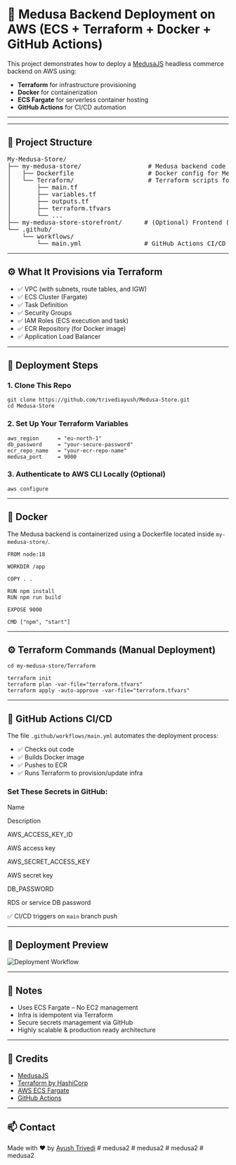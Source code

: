 🧵 Medusa Backend Deployment on AWS (ECS + Terraform + Docker + GitHub Actions)
===============================================================================

This project demonstrates how to deploy a [MedusaJS](https://medusajs.com) headless commerce backend on AWS using:

*   **Terraform** for infrastructure provisioning
*   **Docker** for containerization
*   **ECS Fargate** for serverless container hosting
*   **GitHub Actions** for CI/CD automation

* * *

<hr>

<h2>📁 Project Structure</h2>

<pre>
My-Medusa-Store/
├── my-medusa-store/                  # Medusa backend code
│   ├── Dockerfile                    # Docker config for Medusa backend
│   └── Terraform/                    # Terraform scripts for AWS infra
│       ├── main.tf
│       ├── variables.tf
│       ├── outputs.tf
│       ├── terraform.tfvars
│       └── ...
├── my-medusa-store-storefront/      # (Optional) Frontend (not covered here)
└── .github/
    └── workflows/
        └── main.yml                 # GitHub Actions CI/CD pipeline
</pre>

<hr>

⚙️ What It Provisions via Terraform
-----------------------------------

*   ✅ VPC (with subnets, route tables, and IGW)
*   ✅ ECS Cluster (Fargate)
*   ✅ Task Definition
*   ✅ Security Groups
*   ✅ IAM Roles (ECS execution and task)
*   ✅ ECR Repository (for Docker image)
*   ✅ Application Load Balancer

* * *

🚀 Deployment Steps
-------------------

### 1\. Clone This Repo

    
    git clone https://github.com/trivediayush/Medusa-Store.git
    cd Medusa-Store
    

### 2\. Set Up Your Terraform Variables

    
    aws_region      = "eu-north-1"
    db_password     = "your-secure-password"
    ecr_repo_name   = "your-ecr-repo-name"
    medusa_port     = 9000
    

### 3\. Authenticate to AWS CLI Locally (Optional)

    aws configure

* * *

🐳 Docker
---------

The Medusa backend is containerized using a Dockerfile located inside `my-medusa-store/`.

    
    FROM node:18
    
    WORKDIR /app
    
    COPY . .
    
    RUN npm install
    RUN npm run build
    
    EXPOSE 9000
    
    CMD ["npm", "start"]
    

* * *

⚙️ Terraform Commands (Manual Deployment)
-----------------------------------------

    
    cd my-medusa-store/Terraform
    
    terraform init
    terraform plan -var-file="terraform.tfvars"
    terraform apply -auto-approve -var-file="terraform.tfvars"
    

* * *

🤖 GitHub Actions CI/CD
-----------------------

The file `.github/workflows/main.yml` automates the deployment process:

*   ✅ Checks out code
*   ✅ Builds Docker image
*   ✅ Pushes to ECR
*   ✅ Runs Terraform to provision/update infra

### Set These Secrets in GitHub:

Name

Description

AWS\_ACCESS\_KEY\_ID

AWS access key

AWS\_SECRET\_ACCESS\_KEY

AWS secret key

DB\_PASSWORD

RDS or service DB password

✅ CI/CD triggers on `main` branch push

* * *

📸 Deployment Preview
---------------------

![Deployment Workflow](./deployment.gif)

* * *

📌 Notes
--------

*   Uses ECS Fargate – No EC2 management
*   Infra is idempotent via Terraform
*   Secure secrets management via GitHub
*   Highly scalable & production ready architecture

* * *

🙌 Credits
----------

*   [MedusaJS](https://medusajs.com)
*   [Terraform by HashiCorp](https://www.terraform.io/)
*   [AWS ECS Fargate](https://aws.amazon.com/fargate/)
*   [GitHub Actions](https://github.com/features/actions)

* * *

📫 Contact
----------

Made with ❤️ by [Ayush Trivedi](https://github.com/trivediayush)
#   m e d u s a 2  
 #   m e d u s a 2  
 #   m e d u s a 2  
 #   m e d u s a 2  
 